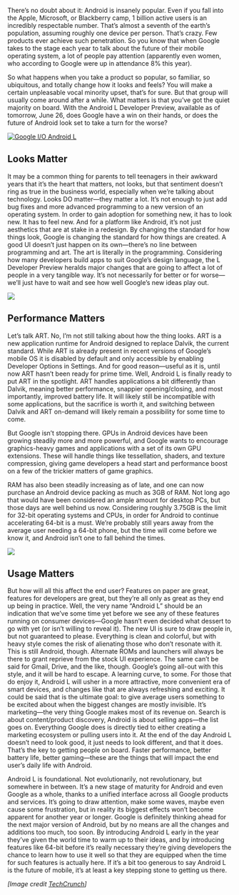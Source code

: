 <!--t Android L @ Google I/O – The Future of Mobile? t-->
<!--tag 2014,archive,features,tech,thinkboxly tag-->
<!--image /content/images/android-l-google-io-future-of-mobile/img_00271-1024x683.jpg image-->
  
There’s no doubt about it: Android is insanely popular. Even if you fall into the Apple, Microsoft, or Blackberry camp, 1 billion active users is an incredibly respectable number. That’s almost a seventh of the earth’s population, assuming roughly one device per person. That’s crazy. Few products ever achieve such penetration. So you know that when Google takes to the stage each year to talk about the future of their mobile operating system, a lot of people pay attention (apparently even women, who according to Google were up in attendance 8% this year).  
  
So what happens when you take a product so popular, so familiar, so ubiquitous, and totally change how it looks and feels? You will make a certain unpleasable vocal minority upset, that’s for sure. But that group will usually come around after a while. What matters is that you’ve got the quiet majority on board. With the Android L Developer Preview, available as of tomorrow, June 26, does Google have a win on their hands, or does the future of Android look set to take a turn for the worse?  
  
  
[![Google I/O Android L](http://tctechcrunch2011.files.wordpress.com/2014/06/img_0027.jpg?w=680)](http://techcrunch.com/2014/06/25/google-io-2014-keynote-live-blog/)  
  

## Looks Matter

  
It may be a common thing for parents to tell teenagers in their awkward years that it’s the heart that matters, not looks, but that sentiment doesn’t ring as true in the business world, especially when we’re talking about technology. Looks DO matter—they matter a lot. It’s not enough to just add bug fixes and more advanced programming to a new version of an operating system. In order to gain adoption for something new, it has to look new. It has to feel new. And for a platform like Android, it’s not just aesthetics that are at stake in a redesign. By changing the standard for how things look, Google is changing the standard for how things are created. A good UI doesn’t just happen on its own—there’s no line between programming and art. The art is literally in the programming. Considering how many developers build apps to suit Google’s design language, the L Developer Preview heralds major changes that are going to affect a lot of people in a very tangible way. It’s not necessarily for better or for worse—we’ll just have to wait and see how well Google’s new ideas play out.  
  
[![](/content/images/android-l-google-io-future-of-mobile/http://tctechcrunch2011.files.wordpress.com/2014/06/img_00501.jpg?w=680)](/content/images/android-l-google-io-future-of-mobile/http://techcrunch.com/2014/06/25/google-io-2014-keynote-live-blog/)  
  

## Performance Matters

  
Let’s talk ART. No, I’m not still talking about how the thing looks. ART is a new application runtime for Android designed to replace Dalvik, the current standard. While ART is already present in recent versions of Google’s mobile OS it is disabled by default and only accessible by enabling Developer Options in Settings. And for good reason—useful as it is, until now ART hasn’t been ready for prime time. Well, Android L is finally ready to put ART in the spotlight. ART handles applications a bit differently than Dalvik, meaning better performance, snappier opening/closing, and most importantly, improved battery life. It will likely still be incompatible with some applications, but the sacrifice is worth it, and switching between Dalvik and ART on-demand will likely remain a possibility for some time to come.  
  
But Google isn’t stopping there. GPUs in Android devices have been growing steadily more and more powerful, and Google wants to encourage graphics-heavy games and applications with a set of its own GPU extensions. These will handle things like tessellation, shaders, and texture compression, giving game developers a head start and performance boost on a few of the trickier matters of game graphics.  
  
RAM has also been steadily increasing as of late, and one can now purchase an Android device packing as much as 3GB of RAM. Not long ago that would have been considered an ample amount for desktop PCs, but those days are well behind us now. Considering roughly 3.75GB is the limit for 32-bit operating systems and CPUs, in order for Android to continue accelerating 64-bit is a must. We’re probably still years away from the average user needing a 64-bit phone, but the time will come before we know it, and Android isn’t one to fall behind the times.  
  
[![](/content/images/android-l-google-io-future-of-mobile/http://tctechcrunch2011.files.wordpress.com/2014/06/img_00831.jpg?w=680)](/content/images/android-l-google-io-future-of-mobile/http://techcrunch.com/2014/06/25/google-io-2014-keynote-live-blog/)  
  

## Usage Matters

  
But how will all this affect the end user? Features on paper are great, features for developers are great, but they’re all only as great as they end up being in practice. Well, the very name “Android L” should be an indication that we’ve some time yet before we see any of these features running on consumer devices—Google hasn’t even decided what dessert to go with yet (or isn’t willing to reveal it). The new UI is sure to draw people in, but not guaranteed to please. Everything is clean and colorful, but with heavy style comes the risk of alienating those who don’t resonate with it. This is still Android, though. Alternate ROMs and launchers will always be there to grant reprieve from the stock UI experience. The same can’t be said for Gmail, Drive, and the like, though. Google’s going all-out with this style, and it will be hard to escape. A learning curve, to some. For those that do enjoy it, Android L will usher in a more attractive, more convenient era of smart devices, and changes like that are always refreshing and exciting. It could be said that is the ultimate goal: to give average users something to be excited about when the biggest changes are mostly invisible. It’s marketing—the very thing Google makes most of its revenue on. Search is about content/product discovery, Android is about selling apps—the list goes on. Everything Google does is directly tied to either creating a marketing ecosystem or pulling users into it. At the end of the day Android L doesn’t need to look good, it just needs to look different, and that it does. That’s the key to getting people on board. Faster performance, better battery life, better gaming—these are the things that will impact the end user’s daily life with Android.  
  
Android L is foundational. Not evolutionarily, not revolutionary, but somewhere in between. It’s a new stage of maturity for Android and even Google as a whole, thanks to a unified interface across all Google products and services. It’s going to draw attention, make some waves, maybe even cause some frustration, but in reality its biggest effects won’t become apparent for another year or longer. Google is definitely thinking ahead for the next major version of Android, but by no means are all the changes and additions too much, too soon. By introducing Android L early in the year they’ve given the world time to warm up to their ideas, and by introducing features like 64-bit before it’s really necessary they’re giving developers the chance to learn how to use it well so that they are equipped when the time for such features is actually here. If it’s a bit too generous to say Android L is the future of mobile, it’s at least a key stepping stone to getting us there.  
  
_\[Image credit [TechCrunch](http://techcrunch.com/2014/06/25/google-io-2014-keynote-live-blog/)\]_
